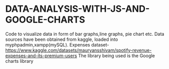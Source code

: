# DATA-ANALYSIS-WITH-JS-AND-GOOGLE-CHARTS
Code to visualize data in form of bar graphs,line graphs, pie chart etc.
Data sources have been obtained from kaggle, loaded into myphpadmin,xampp(mySQL).
Expenses dataset-https://www.kaggle.com/datasets/mauryansshivam/spotify-revenue-expenses-and-its-premium-users
The library being used is the Google charts library 
